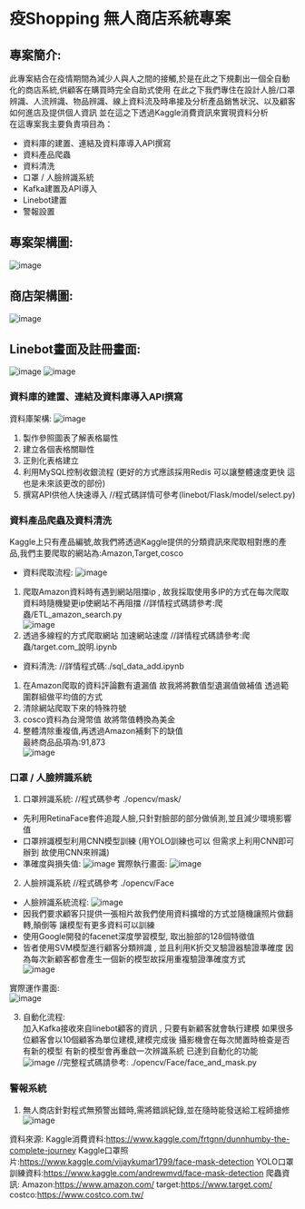 # 疫Shopping 無人商店系統專案
## 專案簡介:
此專案結合在疫情期間為減少人與人之間的接觸,於是在此之下規劃出一個全自動化的商店系統,供顧客在購買時完全自助式使用
在此之下我們專住在設計人臉/口罩辨識、人流辨識、物品辨識、線上資料流及時串接及分析產品銷售狀況、以及顧客如何進店及提供個人資訊
並在這之下透過Kaggle消費資訊來實現資料分析  
在這專案我主要負責項目為：
* 資料庫的建置、連結及資料庫導入API撰寫
* 資料產品爬蟲
* 資料清洗
* 口罩 / 人臉辨識系統
* Kafka建置及API導入
* Linebot建置
* 警報設置
## 專案架構圖:
![image](https://user-images.githubusercontent.com/58453878/131308079-b1362717-b9fa-4b07-8079-4708ff74774d.png)
## 商店架構圖:
![image](https://user-images.githubusercontent.com/58453878/131315704-ffd4f701-bae8-4fa5-a56f-30a2b44b6e8b.png)
## Linebot畫面及註冊畫面:
![image](https://user-images.githubusercontent.com/58453878/131315642-7fe649e6-5289-474a-8408-c43356065ea6.png)
![image](https://user-images.githubusercontent.com/58453878/131315650-df6ed21d-2120-4ede-afe0-9cec44d891bf.png)
### 資料庫的建置、連結及資料庫導入API撰寫
資料庫架構:
![image](https://user-images.githubusercontent.com/58453878/131316076-862a7d6b-0dd6-4197-9ace-52abae163fc1.png)
1. 製作參照圖表了解表格屬性
2. 建立各個表格關聯性
3. 正則化表格建立
4. 利用MySQL控制收銀流程 
(更好的方式應該採用Redis 可以讓整體速度更快 這也是未來該更改的部份)
5. 撰寫API供他人快速導入 //程式碼詳情可參考(linebot/Flask/model/select.py)
### 資料產品爬蟲及資料清洗
Kaggle上只有產品編號,故我們將透過Kaggle提供的分類資訊來爬取相對應的產品,我們主要爬取的網站為:Amazon,Target,cosco
* 資料爬取流程:
![image](https://user-images.githubusercontent.com/58453878/131319704-d49a5931-4f65-4c7b-93f1-5ddc6850ffa4.png)
1. 爬取Amazon資料時有遇到網站阻擋ip , 故我採取使用多IP的方式在每次爬取資料時隨機變更ip使網站不再阻擋 //詳情程式碼請參考:爬蟲/ETL_amazon_search.py  
![image](https://user-images.githubusercontent.com/58453878/131321875-24e1c872-b169-4763-84ac-6f85a9ab7c4c.png)
2. 透過多線程的方式爬取網站 加速網站速度 //詳情程式碼請參考:爬蟲/target.com_說明.ipynb
* 資料清洗: //詳情程式碼:./sql_data_add.ipynb
1. 在Amazon爬取的資料評論數有遺漏值 故我將將數值型遺漏值做補值 透過範圍群組做平均值的方式
2. 清除網站爬取下來的特殊符號
3. cosco資料為台灣幣值 故將幣值轉換為美金
4. 整體清除重複值,再透過Amazon補剩下的缺值  
最終商品品項為:91,873  
![image](https://user-images.githubusercontent.com/58453878/131321085-22489681-bb47-418e-a48a-5322f00147a8.png)
### 口罩 / 人臉辨識系統
1. 口罩辨識系統: //程式碼參考 ./opencv/mask/
* 先利用RetinaFace套件追蹤人臉,只針對臉部的部分做偵測,並且減少環境影響值
* 口罩辨識模型利用CNN模型訓練 (用YOLO訓練也可以 但需求上利用CNN即可辦到 故使用CNN來辨識)
* 準確度與損失值:
![image](https://user-images.githubusercontent.com/58453878/131346809-00b798f0-2668-4d4f-a489-76c8e6926e63.png)
實際執行畫面:
![image](https://user-images.githubusercontent.com/58453878/131347066-d249df17-2dbd-4e7c-ae84-086d2c34791f.png)
2. 人臉辨識系統 //程式碼參考 ./opencv/Face
* 人臉辨識系統流程:
![image](https://user-images.githubusercontent.com/58453878/131347506-6eae10e0-9a81-4205-948b-a927f00c8275.png)
* 因我們要求顧客只提供一張相片故我們使用資料擴增的方式並隨機讓照片做翻轉,顛倒等 讓模型有更多資料可以訓練
* 使用Google開發的facenet深度學習模型, 取出臉部的128個特徵值
* 皆者使用SVM模型進行顧客分類辨識 , 並且利用K折交叉驗證器驗證準確度 因為每次新顧客都會產生一個新的模型故採用重複驗證準確度方式  
![image](https://user-images.githubusercontent.com/58453878/131349921-affca109-03b0-434f-9842-eeeca2f4c98d.png)

實際運作畫面:  
![image](https://user-images.githubusercontent.com/58453878/131350076-de53bc24-feaa-4e42-a0d9-c34ebfed03c4.png)

3. 自動化流程:  
加入Kafka接收來自linebot顧客的資訊 , 只要有新顧客就會執行建模 如果很多位顧客會以10個顧客為單位建模,建模完成後 攝影機會在每次閒置時檢查是否有新的模型
有新的模型會再重啟一次辨識系統 已達到自動化的功能  
![image](https://user-images.githubusercontent.com/58453878/131349075-4468057a-d001-4192-a3ad-a89e4b601298.png)
//完整程式碼請參考: ./opencv/Face/face_and_mask.py

### 警報系統
1. 無人商店針對程式無預警出錯時,需將錯誤紀錄,並在隨時能發送給工程師搶修
![image](https://user-images.githubusercontent.com/58453878/131349688-f043eb15-8d31-4a4e-bcb5-34fe0aca8989.png)

資料來源:
Kaggle消費資料:https://www.kaggle.com/frtgnn/dunnhumby-the-complete-journey
Kaggle口罩照片:https://www.kaggle.com/vijaykumar1799/face-mask-detection
YOLO口罩訓練資料:https://www.kaggle.com/andrewmvd/face-mask-detection
爬蟲資訊:
Amazon:https://www.amazon.com/
target:https://www.target.com/
costco:https://www.costco.com.tw/ 



